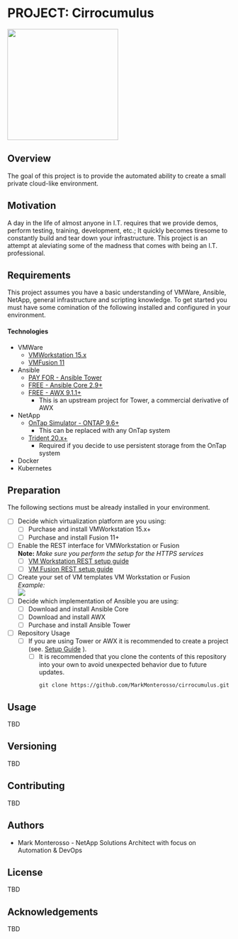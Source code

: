 # PROJECT: Cirrocumulus
<img src="https://github.com/MarkMonterosso/vm-deployment/blob/dev/imgs/cirrocumulus.jpeg" width=250>

## Overview
The goal of this project is to provide the automated ability to create a small private cloud-like environment.

## Motivation
A day in the life of almost anyone in I.T. requires that we provide demos, perform testing, training,
development, etc.; It quickly becomes tiresome to constantly build and tear down your infrastructure. This project is 
an attempt at aleviating some of the madness that comes with being an I.T. professional. 

## Requirements
This project assumes you have a basic understanding of VMWare, Ansible, NetApp, general infrastructure and scripting knowledge. 
To get started you must have some comination of the following installed and configured in your environment.

#### Technologies
+ VMWare
  +  <a href="https://www.vmware.com/products/workstation-pro/workstation-pro-evaluation.html">VMWorkstation 15.x</a> 
  +  <a href="https://www.vmware.com/go/downloadfusion">VMFusion 11</a>
+ Ansible
  + <a href="https://docs.ansible.com/">PAY FOR - Ansible Tower</a>
  + <a href="https://docs.ansible.com/">FREE - Ansible Core 2.9+</a>
  + <a href="https://github.com/ansible/awx">FREE - AWX 9.1.1+</a> 
    + This is an upstream project for Tower, a commercial derivative of AWX 
+ NetApp 
  + <a href="https://mysupport.netapp.com/site/tools/tool-eula/5e31797415040d3cce0033d3">OnTap Simulator - ONTAP 9.6+</a>
    + This can be replaced with any OnTap system
  + <a href="https://netapp-trident.readthedocs.io/en/stable-v20.01/">Trident 20.x+</a>
    + Required if you decide to use persistent storage from the OnTap system
+ Docker 
+ Kubernetes
  
## Preparation
The following sections must be already installed in your environment.
- [ ] Decide which virtualization platform are you using:
  - [ ] Purchase and install VMWorkstation 15.x+
  - [ ] Purchase and install Fusion 11+
- [ ] Enable the REST interface for VMWorkstation or Fusion
    <br>__Note:__ _Make sure you perform the setup for the HTTPS services_<br>
    <img srg="https://github.com/MarkMonterosso/vm-deployment/blob/dev/imgs/vmworkstation/vmworkstation_rest.PNG" width=350>
  - [ ] <a href="https://docs.vmware.com/en/VMware-Workstation-Pro/15.0/com.vmware.ws.using.doc/GUID-C3361DF5-A4C1-432E-850C-8F60D83E5E2B.html">VM Workstation REST setup guide</a>
  - [ ] <a href="https://docs.vmware.com/en/VMware-Fusion/11/com.vmware.fusion.using.doc/GUID-63847178-3425-4D92-A043-EFBC1251C606.html">VM Fusion REST setup guide</a>
- [ ] Create your set of VM templates VM Workstation or Fusion
        <br>_Example:<br> <img src="https://github.com/MarkMonterosso/vm-deployment/blob/dev/imgs/vmworkstation/vmworkstation_templates.PNG"/>_
- [ ] Decide which implementation of Ansible you are using:
  - [ ] Download and install Ansible Core
  - [ ] Download and install AWX
  - [ ] Purchase and install Ansible Tower
- [ ] Repository Usage
  - [ ] If you are using Tower or AWX it is recommended to create a project (see. <a href="https://github.com/MarkMonterosso/vm-deployment/blob/dev/TOWER_AWX.md">Setup Guide</a> ).
    - [ ] It is recommended that you clone the contents of this repository into your own to avoid unexpected behavior due to future updates.
        ```
        git clone https://github.com/MarkMonterosso/cirrocumulus.git    
        ```  
  
## Usage
TBD

## Versioning
TBD
## Contributing
TBD
## Authors
+ Mark Monterosso - NetApp Solutions Architect with focus on Automation & DevOps

## License
TBD
## Acknowledgements
TBD